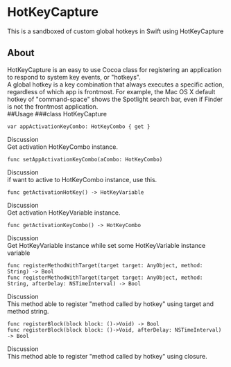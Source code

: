 # HotKeyCapture
This is a sandboxed of custom global hotkeys in Swift using HotKeyCapture
## About
HotKeyCapture is an easy to use Cocoa class for registering an application to respond to system key events, or "hotkeys".  
A global hotkey is a key combination that always executes a specific action, regardless of which app is frontmost. For example, the Mac OS X default hotkey of "command-space" shows the Spotlight search bar, even if Finder is not the frontmost application.  
##Usage
###class HotKeyCapture
```
var appActivationKeyCombo: HotKeyCombo { get }
```
Discussion  
Get activation HotKeyCombo instance.  
```
func setAppActivationKeyCombo(aCombo: HotKeyCombo)
```
Discussion  
if want to active to HotKeyCombo instance, use this.  
```
func getActivationHotKey() -> HotKeyVariable
```
Discussion  
Get activation HotKeyVariable instance.  
```
func getActivationKeyCombo() -> HotKeyCombo
```
Discussion  
Get HotKeyVariable instance while set some HotKeyVariable instance variable  
```
func registerMethodWithTarget(target target: AnyObject, method: String) -> Bool
func registerMethodWithTarget(target target: AnyObject, method: String, afterDelay: NSTimeInterval) -> Bool
```
Discussion  
This method able to register "method called by hotkey" using target and method string.  
```
func registerBlock(block block: ()->Void) -> Bool
func registerBlock(block block: ()->Void, afterDelay: NSTimeInterval) -> Bool
```
Discussion  
This method able to register "method called by hotkey" using closure.  
